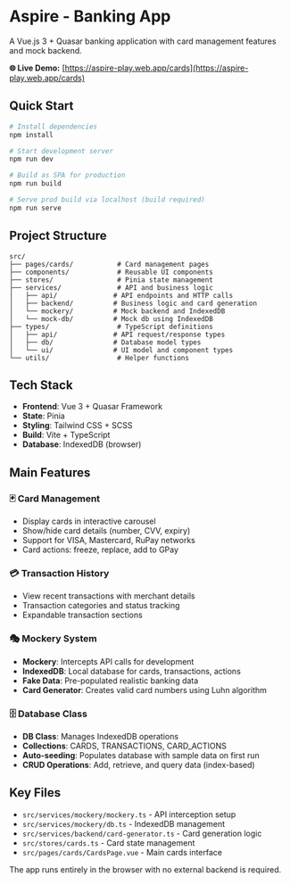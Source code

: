 # Aspire - Banking App

A Vue.js 3 + Quasar banking application with card management features and mock backend.

**🌐 Live Demo:** [https://aspire-play.web.app/cards](https://aspire-play.web.app/cards)

## Quick Start

```bash
# Install dependencies
npm install

# Start development server
npm run dev

# Build as SPA for production
npm run build

# Serve prod build via localhost (build required)
npm run serve
```

## Project Structure

```
src/
├── pages/cards/           # Card management pages
├── components/            # Reusable UI components
├── stores/                # Pinia state management
├── services/              # API and business logic
│   ├── api/              # API endpoints and HTTP calls
│   ├── backend/          # Business logic and card generation
│   └── mockery/          # Mock backend and IndexedDB
│   └── mock-db/          # Mock db using IndexedDB
├── types/                 # TypeScript definitions
│   ├── api/              # API request/response types
│   ├── db/               # Database model types
│   └── ui/               # UI model and component types
└── utils/                 # Helper functions
```

## Tech Stack

- **Frontend**: Vue 3 + Quasar Framework
- **State**: Pinia
- **Styling**: Tailwind CSS + SCSS
- **Build**: Vite + TypeScript
- **Database**: IndexedDB (browser)

## Main Features

### 🃏 Card Management

- Display cards in interactive carousel
- Show/hide card details (number, CVV, expiry)
- Support for VISA, Mastercard, RuPay networks
- Card actions: freeze, replace, add to GPay

### 💳 Transaction History

- View recent transactions with merchant details
- Transaction categories and status tracking
- Expandable transaction sections

### 🎭 Mockery System

- **Mockery**: Intercepts API calls for development
- **IndexedDB**: Local database for cards, transactions, actions
- **Fake Data**: Pre-populated realistic banking data
- **Card Generator**: Creates valid card numbers using Luhn algorithm

### 🗄️ Database Class

- **DB Class**: Manages IndexedDB operations
- **Collections**: CARDS, TRANSACTIONS, CARD_ACTIONS
- **Auto-seeding**: Populates database with sample data on first run
- **CRUD Operations**: Add, retrieve, and query data (index-based)

## Key Files

- `src/services/mockery/mockery.ts` - API interception setup
- `src/services/mockery/db.ts` - IndexedDB management
- `src/services/backend/card-generator.ts` - Card generation logic
- `src/stores/cards.ts` - Card state management
- `src/pages/cards/CardsPage.vue` - Main cards interface

The app runs entirely in the browser with no external backend is required.
